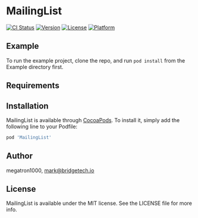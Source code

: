 # MailingList

[![CI Status](http://img.shields.io/travis/megatron1000/MailingList.svg?style=flat)](https://travis-ci.org/megatron1000/MailingList)
[![Version](https://img.shields.io/cocoapods/v/MailingList.svg?style=flat)](http://cocoapods.org/pods/MailingList)
[![License](https://img.shields.io/cocoapods/l/MailingList.svg?style=flat)](http://cocoapods.org/pods/MailingList)
[![Platform](https://img.shields.io/cocoapods/p/MailingList.svg?style=flat)](http://cocoapods.org/pods/MailingList)

## Example

To run the example project, clone the repo, and run `pod install` from the Example directory first.

## Requirements

## Installation

MailingList is available through [CocoaPods](http://cocoapods.org). To install
it, simply add the following line to your Podfile:

```ruby
pod 'MailingList'
```

## Author

megatron1000, mark@bridgetech.io

## License

MailingList is available under the MIT license. See the LICENSE file for more info.
